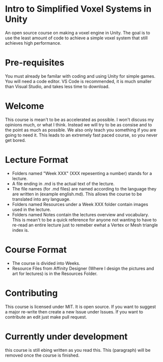 # Intro to Simplified Voxel Systems in Unity
An open source course on making a voxel engine in Unity. The goal is to use the least amount of code to achieve a simple voxel system that still achieves high performance.

# Pre-requisites
You must already be familar with coding and using Unity for simple games.
You will need a code editor. VS Code is recommended, it is much smaller than Visual Studio, and takes less time to download.

# Welcome
This course is mean't to be as accelerated as possible. I won't discuss my opinions much, or what I think. Instead we will try to be as consise and to the point as much as possible. We also only teach you something if you are going to need it. This leads to an extremely fast paced course, so you never get bored. 

# Lecture Format
 - Folders named "Week XXX" (XXX repesenting a number) stands for a lecture.
 - A file ending in .md is the actual text of the lecture.
 - The file names (for .md files) are named according to the language they are written in (example english.md). This allows the course to be translated into any language.
 - Folders named Resources under a Week XXX folder contain images used in the lecture.
 - Folders named Notes contain the lectures overview and vocabulary. This is mean't to be a quick 
reference for anyone not wanting to have to re-read an entire lecture just to remeber ewhat a Vertex or Mesh triangle index is.

# Course Format
 - The course is divided into Weeks.
 - Resource Files from Affinity Designer (Where I design the pictures and art for lectures) is in the Resources Folder.

 # Contributing
 This course is licensed under MIT.
 It is open source.
 If you want to suggest a major re-write then create a new Issue under Issues.
 If you want to contribute an edit just make pull request.

 # Currently under development
 this course is still ebing written as you read this. This (paragraph) will be removed once the course is finished.
